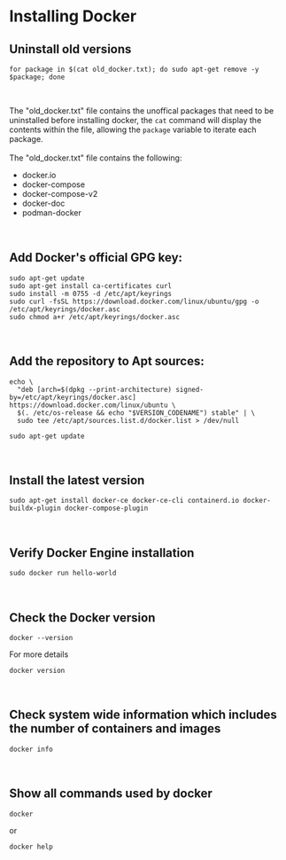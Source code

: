 # Installing Docker


## Uninstall old versions
```
for package in $(cat old_docker.txt); do sudo apt-get remove -y $package; done
```

<br>

The "old_docker.txt" file contains the unoffical packages that need to be uninstalled before installing docker, the `cat` command will display the contents within the file, allowing the `package` variable to iterate each package.
<br>
<br>
The "old_docker.txt" file contains the following:

- docker.io
- docker-compose
- docker-compose-v2
- docker-doc
- podman-docker

<br>

## Add Docker's official GPG key:
```
sudo apt-get update
sudo apt-get install ca-certificates curl
sudo install -m 0755 -d /etc/apt/keyrings
sudo curl -fsSL https://download.docker.com/linux/ubuntu/gpg -o /etc/apt/keyrings/docker.asc
sudo chmod a+r /etc/apt/keyrings/docker.asc
```

<br>

## Add the repository to Apt sources:
```
echo \
  "deb [arch=$(dpkg --print-architecture) signed-by=/etc/apt/keyrings/docker.asc] https://download.docker.com/linux/ubuntu \
  $(. /etc/os-release && echo "$VERSION_CODENAME") stable" | \
  sudo tee /etc/apt/sources.list.d/docker.list > /dev/null

sudo apt-get update
```

<br>

## Install the latest version
```
sudo apt-get install docker-ce docker-ce-cli containerd.io docker-buildx-plugin docker-compose-plugin
```

<br>

## Verify Docker Engine installation
```
sudo docker run hello-world
```

<br>

## Check the Docker version
```
docker --version
```

For more details
```
docker version
```

<br>

## Check system wide information which includes the number of containers and images
```
docker info
```

<br>

## Show all commands used by docker
```
docker
```
or
```
docker help
```
